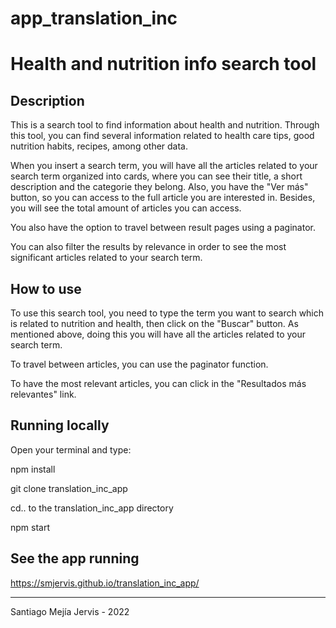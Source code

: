 # app_translation_inc

 
# Health and nutrition info search tool


## Description
This is a search tool to find information about health and nutrition. Through this tool, you can find several information related to health care tips, good nutrition habits, recipes, among other data.

When you insert a search term, you will have all the articles related to your search term organized into cards, where you can see their title, a short description and the categorie they belong. Also, you have the "Ver más" button, so you can access to the full article you are interested in. Besides, you will see the total amount of articles you can access.

You also have the option to travel between result pages using a paginator.

You can also filter the results by relevance in order to see the most significant articles related to your search term.


## How to use
To use this search tool, you need to type the term you want to search which is related to nutrition and health, then click on the "Buscar" button. As mentioned above, doing this you will have all the articles related to your search term. 

To travel between articles, you can use the paginator function.

To have the most relevant articles, you can click in the "Resultados más relevantes" link.


## Running locally

Open your terminal and type:

npm install

git clone translation_inc_app

cd.. to the translation_inc_app directory

npm start


## See the app running
https://smjervis.github.io/translation_inc_app/




----------------------------------------------------------------
Santiago Mejía Jervis - 2022